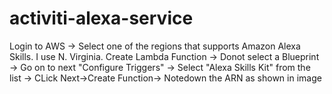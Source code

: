 # activiti-alexa-service


Login to AWS -> Select one of the regions that supports Amazon Alexa Skills. I use N. Virginia.
Create Lambda Function -> Donot select a Blueprint -> Go on to next "Configure Triggers" -> Select "Alexa Skills Kit" from the list -> CLick Next->Create Function-> Notedown the ARN as shown in image
